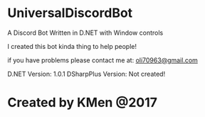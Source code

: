 # UniversalDiscordBot
A Discord Bot Written in D.NET with Window controls

I created this bot kinda thing to help people!

if you have problems please contact me at: oli70963@gmail.com

 D.NET Version: 1.0.1
 DSharpPlus Version: Not created!

# Created by KMen @2017
